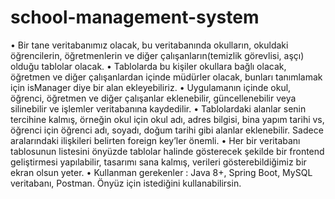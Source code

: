 # school-management-system

•	Bir tane veritabanımız olacak, bu veritabanında okulların, okuldaki öğrencilerin, öğretmenlerin ve diğer çalışanların(temizlik görevlisi, aşçı) olduğu tablolar olacak.
•	Tablolarda bu kişiler okullara bağlı olacak, öğretmen ve diğer çalışanlardan içinde müdürler olacak, bunları tanımlamak için isManager diye bir alan ekleyebiliriz.
•	Uygulamanın içinde okul, öğrenci, öğretmen ve diğer çalışanlar eklenebilir, güncellenebilir veya silinebilir ve işlemler veritabanına kaydedilir.
•	Tablolardaki alanlar senin tercihine kalmış, örneğin okul için okul adı, adres bilgisi, bina yapım tarihi vs, öğrenci için öğrenci adı, soyadı, doğum tarihi gibi alanlar eklenebilir. Sadece aralarındaki ilişkileri belirten foreign key’ler önemli.
•	Her bir veritabanı tablosunun listesini önyüzde tablolar halinde gösterecek şekilde bir frontend geliştirmesi yapılabilir, tasarımı sana kalmış, verileri gösterebildiğimiz bir ekran olsun yeter.
•	Kullanman gerekenler : Java 8+, Spring Boot, MySQL veritabanı, Postman. Önyüz için istediğini kullanabilirsin.

